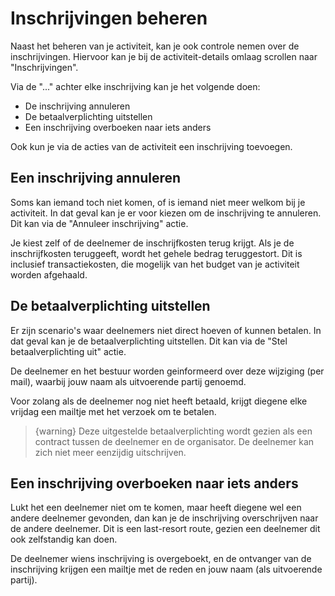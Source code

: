 # Inschrijvingen beheren

Naast het beheren van je activiteit, kan je ook controle nemen over de inschrijvingen. Hiervoor kan je
bij de activiteit-details omlaag scrollen naar "Inschrijvingen".

Via de "..." achter elke inschrijving kan je het volgende doen:

- De inschrijving annuleren
- De betaalverplichting uitstellen
- Een inschrijving overboeken naar iets anders

Ook kun je via de acties van de activiteit een inschrijving toevoegen.

## Een inschrijving annuleren

Soms kan iemand toch niet komen, of is iemand niet meer welkom bij je activiteit. In dat geval kan je
er voor kiezen om de inschrijving te annuleren. Dit kan via de "Annuleer inschrijving" actie.

Je kiest zelf of de deelnemer de inschrijfkosten terug krijgt. Als je de inschrijfkosten teruggeeft,
wordt het gehele bedrag teruggestort. Dit is inclusief transactiekosten, die mogelijk van het budget
van je activiteit worden afgehaald.

## De betaalverplichting uitstellen

Er zijn scenario's waar deelnemers niet direct hoeven of kunnen betalen. In dat geval kan je de
betaalverplichting uitstellen. Dit kan via de "Stel betaalverplichting uit" actie.

De deelnemer en het bestuur worden geinformeerd over deze wijziging (per mail), waarbij jouw naam
als uitvoerende partij genoemd.

Voor zolang als de deelnemer nog niet heeft betaald, krijgt diegene elke vrijdag een mailtje met
het verzoek om te betalen.

> {warning} Deze uitgestelde betaalverplichting wordt gezien als een contract tussen de deelnemer
> en de organisator. De deelnemer kan zich niet meer eenzijdig uitschrijven.

## Een inschrijving overboeken naar iets anders

Lukt het een deelnemer niet om te komen, maar heeft diegene wel een andere deelnemer gevonden, dan
kan je de inschrijving overschrijven naar de andere deelnemer. Dit is een last-resort route, gezien
een deelnemer dit ook zelfstandig kan doen.

De deelnemer wiens inschrijving is overgeboekt, en de ontvanger van de inschrijving krijgen een
mailtje met de reden en jouw naam (als uitvoerende partij).
